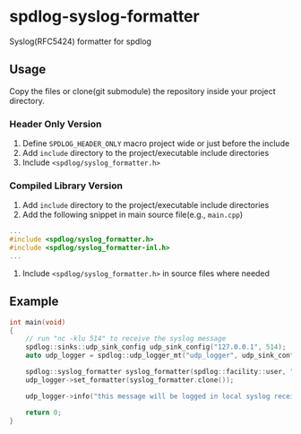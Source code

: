 # spdlog-syslog-formatter
Syslog(RFC5424) formatter for spdlog

## Usage
Copy the files or clone(git submodule) the repository inside your project directory.

### Header Only Version
1. Define `SPDLOG_HEADER_ONLY` macro project wide or just before the include
1. Add `include` directory to the project/executable include directories
1. Include `<spdlog/syslog_formatter.h>`

### Compiled Library Version
1. Add `include` directory to the project/executable include directories
1. Add the following snippet in main source file(e.g., `main.cpp`) 
```c++
...
#include <spdlog/syslog_formatter.h>
#include <spdlog/syslog_formatter-inl.h>
...
```
1. Include `<spdlog/syslog_formatter.h>` in source files where needed

## Example
```c++
int main(void)
{
    // run "nc -klu 514" to receive the syslog message
    spdlog::sinks::udp_sink_config udp_sink_config("127.0.0.1", 514);
    auto udp_logger = spdlog::udp_logger_mt("udp_logger", udp_sink_config);

    spdlog::syslog_formatter syslog_formatter(spdlog::facility::user, "localhost", "example");
    udp_logger->set_formatter(syslog_formatter.clone());

    udp_logger->info("this message will be logged in local syslog receiver");

    return 0;
}
```
